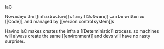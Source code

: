 IaC

Nowadays the [[infrastructure]] of any [[Software]] can be written as [[Code]], and managed by [[version control system]]s

Having IaC makes creates the infra a [[Deterministic]] process, so machines will always create the same [[environment]] and devs will have no nasty surprises.